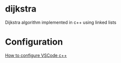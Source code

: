 # dijkstra
Dijkstra algorithm implemented in c++ using linked lists

# Configuration
[How to configure VSCode c++](https://code.visualstudio.com/docs/languages/cpp)